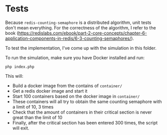Tests
=====

Because `redis-counting-semaphore` is a distributed algorithm, unit tests don't mean everything.
For the correctness of the algorithm, I refer to the book (https://redislabs.com/ebook/part-2-core-concepts/chapter-6-application-components-in-redis/6-3-counting-semaphores/).

To test the implementation, I've come up with the simulation in this folder.

To run the simulation, make sure you have Docker installed and run:

```
php index.php
```

This will:

* Build a docker image from the contains of `container/`
* Get a redis docker image and start it
* Start 100 containers based on the docker image in `container/`
* These containers will all try to obtain the same counting semaphore with a limit of 10, 3 times
* Check that the amount of containers in their critical section is never great than the limit of 10
* Finally, after the critical section has been entered 300 times, the script will exit.
